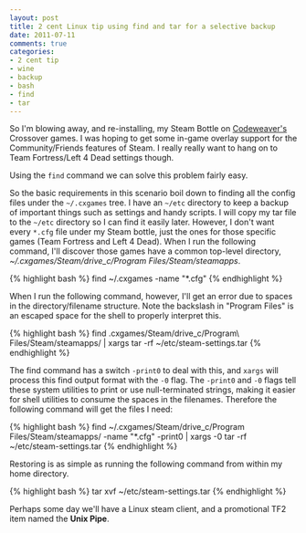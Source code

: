 ```yaml
---
layout: post
title: 2 cent Linux tip using find and tar for a selective backup 
date: 2011-07-11
comments: true
categories:
- 2 cent tip
- wine 
- backup
- bash
- find
- tar
---
```


So I\'m blowing away, and re-installing, my Steam Bottle on [Codeweaver\'s](http://codeweavers.com) Crossover games.  I was hoping to get some in-game overlay support for the Community/Friends features of Steam.  I really really want to hang on to Team Fortress/Left 4 Dead settings though.

Using the `find` command we can solve this problem fairly easy.

<!-- more -->

So the basic requirements in this scenario boil down to finding all the config files under the `~/.cxgames` tree. I have an `~/etc` directory to keep a backup of important things such as settings and handy scripts. I will copy my tar file to the `~/etc` directory so I can find it easily later. However, I don't want every `*.cfg` file under my Steam bottle, just the ones for those specific games (Team Fortress and Left 4 Dead). When I run the following command, I\'ll discover those games have a common top-level directory, *~/.cxgames/Steam/drive_c/Program Files/Steam/steamapps*.

{% highlight bash %}
    find ~/.cxgames -name "*.cfg"
{% endhighlight %}

When I run the following command, however, I'll get an error due to spaces in the directory/filename structure.  Note the backslash in "Program Files" is an escaped space for the shell to properly interpret this.

{% highlight bash %}
    find .cxgames/Steam/drive_c/Program\ Files/Steam/steamapps/ | xargs tar -rf ~/etc/steam-settings.tar
{% endhighlight %}

The find command has a switch `-print0` to deal with this, and `xargs` will process this find output format with the `-0` flag.  The `-print0` and `-0` flags tell these system utilities to print or use null-terminated strings, making it easier for shell utilities to consume the spaces in the filenames.  Therefore the following command will get the files I need:

{% highlight bash %}
    find ~/.cxgames/Steam/drive_c/Program Files/Steam/steamapps/ -name "*.cfg" -print0 | xargs -0 tar -rf ~/etc/steam-settings.tar
{% endhighlight %}

Restoring is as simple as running the following command from within my home directory.

{% highlight bash %}
    tar xvf ~/etc/steam-settings.tar
{% endhighlight %}

Perhaps some day we'll have a Linux steam client, and a promotional TF2 item named the **Unix Pipe**.
